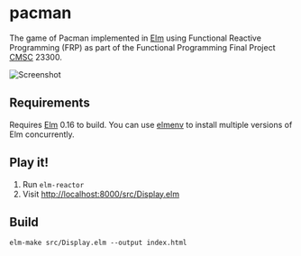 # pacman

The game of Pacman implemented in [Elm](http://elm-lang.org/) using Functional Reactive Programming (FRP) as part of the Functional Programming Final Project [CMSC](http://collegecatalog.uchicago.edu/thecollege/computerscience/) 23300.

![Screenshot](screenshot.png)

## Requirements

Requires [Elm](http://elm-lang.org/) 0.16 to build.  You can use [elmenv](https://github.com/sonnym/elmenv) to install multiple versions of Elm concurrently.

## Play it!

1. Run `elm-reactor`
2. Visit <http://localhost:8000/src/Display.elm>

## Build

```
elm-make src/Display.elm --output index.html
```